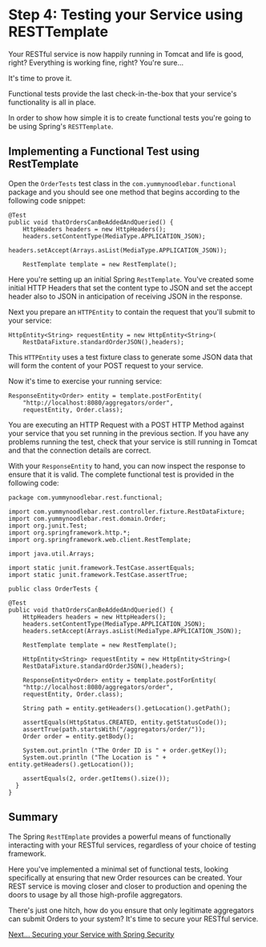 # Step 4: Testing your Service using RESTTemplate

Your RESTful service is now happily running in Tomcat and life is good, right? Everything is working fine, right? You're sure…

It's time to prove it.

Functional tests provide the last check-in-the-box that your service's functionality is all in place.

In order to show how simple it is to create functional tests you're going to be using Spring's `RESTTemplate`.

## Implementing a Functional Test using RestTemplate

Open the `OrderTests` test class in the `com.yummynoodlebar.functional` package and you should see one method that begins according to the following code snippet:

	@Test
  	public void thatOrdersCanBeAddedAndQueried() {
    	HttpHeaders headers = new HttpHeaders();
    	headers.setContentType(MediaType.APPLICATION_JSON);
   
	headers.setAccept(Arrays.asList(MediaType.APPLICATION_JSON));

    	RestTemplate template = new RestTemplate();

Here you're setting up an initial Spring `RestTemplate`. You've created some initial HTTP Headers that set the content type to JSON and set the accept header also to JSON in anticipation of receiving JSON in the response.

Next you prepare an `HTTPEntity` to contain the request that you'll submit to your service:

	HttpEntity<String> requestEntity = new HttpEntity<String>(
        RestDataFixture.standardOrderJSON(),headers);

This `HTTPEntity` uses a test fixture class to generate some JSON data that will form the content of your POST request to your service.

Now it's time to exercise your running service:

	ResponseEntity<Order> entity = template.postForEntity(
        "http://localhost:8080/aggregators/order",
        requestEntity, Order.class);

You are executing an HTTP Request with a POST HTTP Method against your service that you set running in the previous section. If you have any problems running the test, check that your service is still running in Tomcat and that the connection details are correct.

With your `ResponseEntity` to hand, you can now inspect the response to ensure that it is valid. The complete functional test is provided in the following code:

	package com.yummynoodlebar.rest.functional;

	import com.yummynoodlebar.rest.controller.fixture.RestDataFixture;
	import com.yummynoodlebar.rest.domain.Order;
	import org.junit.Test;
	import org.springframework.http.*;
	import org.springframework.web.client.RestTemplate;

	import java.util.Arrays;

	import static junit.framework.TestCase.assertEquals;
	import static junit.framework.TestCase.assertTrue;

	public class OrderTests {

  	@Test
  	public void thatOrdersCanBeAddedAndQueried() {
    	HttpHeaders headers = new HttpHeaders();
    	headers.setContentType(MediaType.APPLICATION_JSON);
    	headers.setAccept(Arrays.asList(MediaType.APPLICATION_JSON));

    	RestTemplate template = new RestTemplate();

    	HttpEntity<String> requestEntity = new HttpEntity<String>(
        RestDataFixture.standardOrderJSON(),headers);

    	ResponseEntity<Order> entity = template.postForEntity(
        "http://localhost:8080/aggregators/order",
        requestEntity, Order.class);

    	String path = entity.getHeaders().getLocation().getPath();

    	assertEquals(HttpStatus.CREATED, entity.getStatusCode());
    	assertTrue(path.startsWith("/aggregators/order/"));
    	Order order = entity.getBody();

    	System.out.println ("The Order ID is " + order.getKey());
    	System.out.println ("The Location is " + entity.getHeaders().getLocation());

    	assertEquals(2, order.getItems().size());
  	  }
	}

## Summary

The Spring `RestTEmplate` provides a powerful means of functionally interacting with your RESTful services, regardless of your choice of testing framework.

Here you've implemented a minimal set of functional tests, looking specifically at ensuring that new Order resources can be created. Your REST service is moving closer and closer to production and opening the doors to usage by all those high-profile aggregators.

There's just one hitch, how do you ensure that only legitimate aggregators can submit Orders to your system? It's time to secure your RESTful service.

[Next… Securing your Service with Spring Security](../5/)
